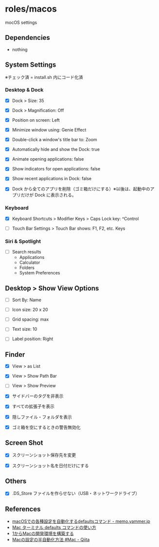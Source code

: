 # roles/macos
mocOS settings



## Dependencies
- nothing



## System Settings
※チェック済 = install.sh 内にコード化済


### Desktop & Dock
- [x] Dock > Size: 35
- [x] Dock > Magnification: Off
- [x] Position on screen: Left
- [x] Minimize window using: Genie Effect
- [x] Double-click a window's title bar to: Zoom
- [x] Automatically hide and show the Dock: true
- [x] Animate opening applications: false
- [x] Show indicators for open applications: false
- [x] Show recent applications in Dock: false
- [x] Dock から全てのアプリを削除（ゴミ箱だけにする）※以後は、起動中のアプリだけが Dock に表示される。


### Keyboard
- [x] Keyboard Shortcuts > Modifier Keys > Caps Lock key: ^Control
- [ ] Touch Bar Settings > Touch Bar shows: F1, F2, etc. Keys


### Siri & Spotlight
- [ ] Search results
  - Applications
  - Calculator
  - Folders
  - System Preferences



## Desktop > Show View Options
- [ ] Sort By: Name
- [ ] Icon size: 20 x 20
- [ ] Grid spacing: max
- [ ] Text size: 10
- [ ] Label position: Right



## Finder
- [x] View > as List
- [x] View > Show Path Bar
- [ ] View > Show Preview
- [x] サイドバーのタグを非表示
- [x] すべての拡張子を表示
- [x] 隠しファイル・フォルダを表示
- [x] ゴミ箱を空にするときの警告無効化



## Screen Shot
- [x] スクリーンショット保存先を変更
- [x] スクリーンショット名を日付だけにする



## Others
- [x] .DS_Store ファイルを作らせない（USB・ネットワークドライブ）



## References
- [macOSでの各種設定を自動化するdefaultsコマンド - memo.yammer.jp](https://memo.yammer.jp/posts/macos-defaults)
- [Mac ターミナル defaults コマンドの使い方](https://www.webdesignleaves.com/pr/plugins/mac_terminal_basics_06.html)
- [1からMacの開発環境を構築する](https://zenn.dev/horatjp/articles/macos-dev-env)
- [Macの設定の半自動化方法 #Mac - Qiita](https://qiita.com/DiveMasakazu/items/ac4c6daad50084656758)

